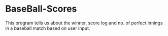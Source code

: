 # BaseBall-Scores
 This program tells us about the winner, score log and no. of perfect innings in a baseball match based on user input.
